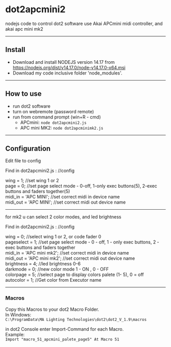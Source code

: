 # dot2apcmini2
nodejs code to control dot2 software use Akai APCmini midi controller, and akai apc mini mk2

----------------------
## Install
- Download and install NODEJS version 14.17 from https://nodejs.org/dist/v14.17.0/node-v14.17.0-x64.msi
- Download my code inclusive folder 'node_modules'.

----------------------
## How to use

- run dot2 software
- turn on webremote (password remote)
- run from command prompt (win+R - cmd)
  - APCmini: `node dot2apcmini2.js`
  - APC mini MK2: `node dot2apcminimk2.js`

--------------------
## Configuration
Edit file to config

Find in dot2apcmini2.js :
//config  

wing = 1;   //set wing 1 or 2  
page = 0;   //set page select mode - 0-off, 1-only exec buttons(5), 2-exec buttons and faders together(5)  
midi_in = 'APC MINI';     //set correct midi in device name  
midi_out = 'APC MINI';    //set correct midi out device name  

-----
for mk2 u can select 2 color modes, and led brightness

Find in dot2apcmini2.js :
//config

wing = 0;   //select wing 1 or 2, or code fader 0  
pageselect = 1;   //set page select mode - 0 - off, 1 - only exec buttons, 2 - exec buttons and faders together  
midi_in = 'APC mini mk2';     //set correct midi in device name  
midi_out = 'APC mini mk2';    //set correct midi out device name  
brightness = 4;     //led brightness 0-6  
darkmode = 0;   //new color mode 1 - ON , 0 - OFF  
colorpage = 5;  //select page to display colors palete (1- 5), 0 = off  
autocolor = 1;  //Get color from Executor name  

-----
### Macros

Copy this Macros to your dot2 Macro Folder.  
In Windows:  
`C:\ProgramData\MA Lighting Technologies\dot2\dot2_V_1.9\macros`

in dot2 Console enter Import-Command for each Macro.  
Example:  
`Import "macro_51_apcmini_palete_page5" At Macro 51`
